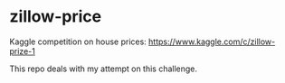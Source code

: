 # zillow-price
Kaggle competition on house prices: https://www.kaggle.com/c/zillow-prize-1

This repo deals with my attempt on this challenge.
